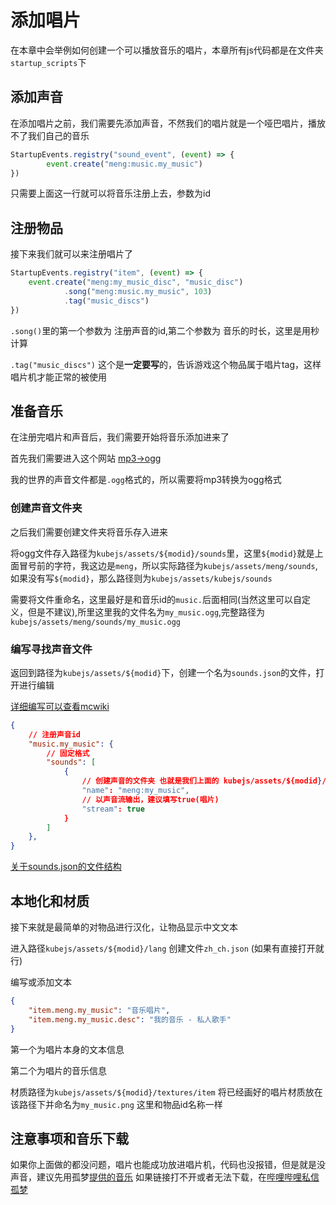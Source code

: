 # 添加唱片
在本章中会举例如何创建一个可以播放音乐的唱片，本章所有js代码都是在文件夹`startup_scripts`下
## 添加声音
在添加唱片之前，我们需要先添加声音，不然我们的唱片就是一个哑巴唱片，播放不了我们自己的音乐
```js
StartupEvents.registry("sound_event", (event) => {
        event.create("meng:music.my_music")
})
```
只需要上面这一行就可以将音乐注册上去，参数为id
## 注册物品
接下来我们就可以来注册唱片了
```js
StartupEvents.registry("item", (event) => {
    event.create("meng:my_music_disc", "music_disc")
            .song("meng:music.my_music", 103)
            .tag("music_discs")
})
```
`.song()`里的第一个参数为 注册声音的id,第二个参数为 音乐的时长，这里是用秒计算

`.tag("music_discs")` 这个是**一定要写**的，告诉游戏这个物品属于唱片tag，这样唱片机才能正常的被使用
## 准备音乐
在注册完唱片和声音后，我们需要开始将音乐添加进来了

首先我们需要进入这个网站 [mp3->ogg](https://audio.online-convert.com/convert-to-ogg)

我的世界的声音文件都是`.ogg`格式的，所以需要将mp3转换为ogg格式

### 创建声音文件夹
之后我们需要创建文件夹将音乐存入进来

将ogg文件存入路径为`kubejs/assets/${modid}/sounds`里，这里`${modid}`就是上面冒号前的字符，我这边是`meng`，所以实际路径为`kubejs/assets/meng/sounds`,如果没有写`${modid}`，那么路径则为`kubejs/assets/kubejs/sounds`

需要将文件重命名，这里最好是和音乐id的`music.`后面相同(当然这里可以自定义，但是不建议),所里这里我的文件名为`my_music.ogg`,完整路径为`kubejs/assets/meng/sounds/my_music.ogg`
### 编写寻找声音文件
返回到路径为`kubejs/assets/${modid}`下，创建一个名为`sounds.json`的文件，打开进行编辑

[详细编写可以查看mcwiki](https://zh.minecraft.wiki/w/Sounds.json?variant=zh-cn)
```json
{
    // 注册声音id
    "music.my_music": {
        // 固定格式
        "sounds": [
            {
                // 创建声音的文件夹 也就是我们上面的 kubejs/assets/${modid}/sounds
                "name": "meng:my_music",
                // 以声音流输出，建议填写true(唱片)
                "stream": true
            }
        ]
    },
}
```
[关于sounds.json的文件结构](/ti-wai-hua/sounds-json.md)

## 本地化和材质
接下来就是最简单的对物品进行汉化，让物品显示中文文本

进入路径`kubejs/assets/${modid}/lang` 创建文件`zh_ch.json` (如果有直接打开就行)

编写或添加文本
```json
{
    "item.meng.my_music": "音乐唱片",
    "item.meng.my_music.desc": "我的音乐 - 私人歌手"
}
```
第一个为唱片本身的文本信息

第二个为唱片的音乐信息

材质路径为`kubejs/assets/${modid}/textures/item` 将已经画好的唱片材质放在该路径下并命名为`my_music.png` 这里和物品id名称一样

## 注意事项和音乐下载
如果你上面做的都没问题，唱片也能成功放进唱片机，代码也没报错，但是就是没声音，建议先用孤梦[提供的音乐](/files/meng/sounds/my_music.ogg) 如果链接打不开或者无法下载，在[哔哩哔哩私信孤梦](https://space.bilibili.com/16632546)